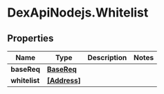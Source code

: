 # DexApiNodejs.Whitelist

## Properties
Name | Type | Description | Notes
------------ | ------------- | ------------- | -------------
**baseReq** | [**BaseReq**](BaseReq.md) |  | 
**whitelist** | [**[Address]**](Address.md) |  | 
